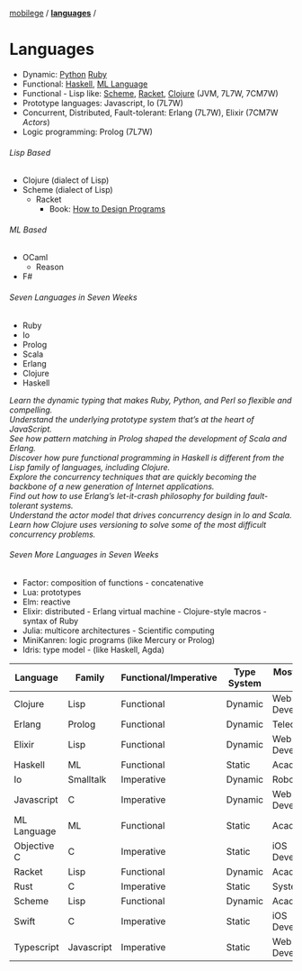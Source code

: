 [mobilege](https://github.com/mobilege/mobilege.github.io/blob/master/README.md) / 
[**languages**](https://github.com/mobilege/ios-development/blob/master/README.md) / 

# Languages
- Dynamic: [Python](https://github.com/mobilege/data-science/blob/master/python.md) 
[Ruby](https://github.com/mobilege/ruby/blob/master/README.md) 
- Functional: 
[Haskell](https://github.com/mobilege/haskell/blob/master/README.md),
[ML Language](https://github.com/mobilege/ml-language/blob/master/README.md)
- Functional - Lisp like: 
[Scheme](https://en.wikipedia.org/wiki/Scheme_(programming_language)), 
[Racket](https://en.wikipedia.org/wiki/Racket_(programming_language)), 
[Clojure](https://en.wikipedia.org/wiki/Clojure) (JVM, 7L7W, 7CM7W)
- Prototype languages: Javascript, Io (7L7W)
- Concurrent, Distributed, Fault-tolerant: Erlang (7L7W), Elixir (7CM7W *Actors*)
- Logic programming: Prolog (7L7W)

###### Lisp Based
- Clojure (dialect of Lisp)
- Scheme (dialect of Lisp)
  - Racket
    - Book: [How to Design Programs](https://htdp.org/2022-8-7/Book/index.html)

###### ML Based
- OCaml
  - Reason   
- F#

###### Seven Languages in Seven Weeks
- Ruby
- Io
- Prolog
- Scala
- Erlang
- Clojure
- Haskell

*Learn the dynamic typing that makes Ruby, Python, and Perl so flexible and compelling.\
Understand the underlying prototype system that’s at the heart of JavaScript.\
See how pattern matching in Prolog shaped the development of Scala and Erlang.\
Discover how pure functional programming in Haskell is different from the Lisp family of languages, including Clojure.\
Explore the concurrency techniques that are quickly becoming the backbone of a new generation of Internet applications.\
Find out how to use Erlang’s let-it-crash philosophy for building fault-tolerant systems.\
Understand the actor model that drives concurrency design in Io and Scala.\
Learn how Clojure uses versioning to solve some of the most difficult concurrency problems.*

###### Seven More Languages in Seven Weeks
- Factor: composition of functions -  concatenative
- Lua: prototypes
- Elm: reactive
- Elixir: distributed - Erlang virtual machine - Clojure-style macros - syntax of Ruby
- Julia: multicore architectures - Scientific computing
- MiniKanren: logic programs (like Mercury or Prolog)
- Idris: type model - (like Haskell, Agda)


<!-- Create a markdown table of popular programming languages. Order them alphabetically by language. Include languages Objective C, Swift, Erlang, Elixir,  Scheme, Racket, Clojure, Haskell, ML Language, Io, Rust, Javascript, Typescript. -->

| Language | Family |  Functional/Imperative | Type System | Mostly used in  | Wiki Link |
| -------- | ------ | --------------------- | ----------- | --------------- | ---------- |
| Clojure | Lisp  | Functional            | Dynamic     | Web Development | [Clojure](https://en.wikipedia.org/wiki/Clojure) |
| Erlang  | Prolog | Functional            | Dynamic     | Telecoms       | [Erlang](https://en.wikipedia.org/wiki/Erlang_(programming_language)) |
| Elixir  | Lisp  | Functional            | Dynamic     | Web Development | [Elixir](https://en.wikipedia.org/wiki/Elixir_(programming_language)) |
| Haskell | ML    | Functional            | Static      | Academia       | [Haskell](https://en.wikipedia.org/wiki/Haskell_(programming_language)) |
| Io      | Smalltalk | Imperative          | Dynamic     | Robotics       | [Io](https://en.wikipedia.org/wiki/Io_(programming_language)) |
| Javascript | C | Imperative            | Dynamic     | Web Development | [Javascript](https://en.wikipedia.org/wiki/JavaScript) |
| ML Language | ML | Functional            | Static      | Academia       | [ML Language](https://en.wikipedia.org/wiki/ML_(programming_language)) |
| Objective C | C | Imperative            | Static      | iOS Development | [Objective C](https://en.wikipedia.org/wiki/Objective-C) |
| Racket | Lisp  | Functional            | Dynamic     | Academia       | [Racket](https://en.wikipedia.org/wiki/Racket_(programming_language)) |
| Rust   | C     | Imperative            | Static      | Systems        | [Rust](https://en.wikipedia.org/wiki/Rust_(programming_language)) |
| Scheme | Lisp  | Functional            | Dynamic     | Academia       | [Scheme](https://en.wikipedia.org/wiki/Scheme_(programming_language)) |
| Swift  | C     | Imperative            | Static      | iOS Development | [Swift](https://en.wikipedia.org/wiki/Swift_(programming_language)) |
| Typescript | Javascript | Imperative    | Static      | Web Development | [Typescript](https://en.wikipedia.org/wiki/TypeScript) |
